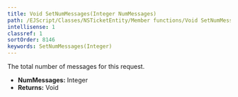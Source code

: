 ```yaml
---
title: Void SetNumMessages(Integer NumMessages)
path: /EJScript/Classes/NSTicketEntity/Member functions/Void SetNumMessages(Integer p_0)
intellisense: 1
classref: 1
sortOrder: 8146
keywords: SetNumMessages(Integer)
---
```



The total number of messages for this request.



* **NumMessages:** Integer
* **Returns:** Void


